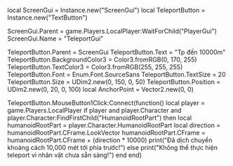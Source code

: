 local ScreenGui = Instance.new("ScreenGui")
local TeleportButton = Instance.new("TextButton")

ScreenGui.Parent = game.Players.LocalPlayer:WaitForChild("PlayerGui")
ScreenGui.Name = "TeleportGui"

TeleportButton.Parent = ScreenGui
TeleportButton.Text = "Tp đến 10000m"
TeleportButton.BackgroundColor3 = Color3.fromRGB(0, 170, 255)
TeleportButton.TextColor3 = Color3.fromRGB(255, 255, 255)
TeleportButton.Font = Enum.Font.SourceSans
TeleportButton.TextSize = 20
TeleportButton.Size = UDim2.new(0, 150, 0, 50)
TeleportButton.Position = UDim2.new(0, 20, 0, 100)
local AnchorPoint = Vector2.new(0, 0)

TeleportButton.MouseButton1Click:Connect(function()
    local player = game.Players.LocalPlayer
    if player and player.Character and player.Character:FindFirstChild("HumanoidRootPart") then
        local humanoidRootPart = player.Character.HumanoidRootPart
        local direction = humanoidRootPart.CFrame.LookVector
        humanoidRootPart.CFrame = humanoidRootPart.CFrame + (direction * 10000)
        print("Đã dịch chuyển khoảng cách 10,000 mét tới phía trước!")
    else
        print("Không thể thực hiện teleport vì nhân vật chưa sẵn sàng!")
    end
end)
